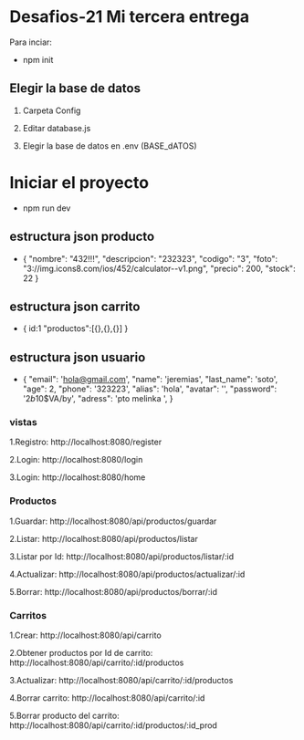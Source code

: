 # Desafios-21 Mi tercera entrega

Para  inciar:

* npm init


## Elegir la base de datos

1. Carpeta Config

2. Editar database.js

3. Elegir la base de datos en .env (BASE_dATOS)


# Iniciar el proyecto 

* npm run dev

## estructura json producto
* {
		"nombre": "432!!!",
		"descripcion": "232323",
		"codigo": "3",
		"foto": "3://img.icons8.com/ios/452/calculator--v1.png",
		"precio": 200,
		"stock": 22
	}

## estructura json carrito
* {
    id:1
    "productos":[{},{},{}]
}
## estructura json usuario
* {
	"email": 'hola@gmail.com',
	"name": 'jeremias',
	"last_name": 'soto',
	"age": 2,
	"phone": '323223',
	"alias": 'hola',
	"avatar": '',
	"password": '$2b$10$VA/by',
	"adress": 'pto melinka ',
}



### vistas
1.Registro: http://localhost:8080/register

2.Login: http://localhost:8080/login

3.Login: http://localhost:8080/home


### Productos
1.Guardar: http://localhost:8080/api/productos/guardar

2.Listar: http://localhost:8080/api/productos/listar

3.Listar por Id: http://localhost:8080/api/productos/listar/:id

4.Actualizar: http://localhost:8080/api/productos/actualizar/:id

5.Borrar: http://localhost:8080/api/productos/borrar/:id


### Carritos
1.Crear: http://localhost:8080/api/carrito

2.Obtener productos por Id de carrito: http://localhost:8080/api/carrito/:id/productos

3.Actualizar: http://localhost:8080/api/carrito/:id/productos

4.Borrar carrito: http://localhost:8080/api/carrito/:id

5.Borrar producto del carrito: http://localhost:8080/api/carrito/:id/productos/:id_prod






